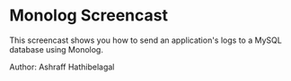 # Monolog Screencast

This screencast shows you how to send an application's logs to a MySQL database using Monolog.

Author: Ashraff Hathibelagal
